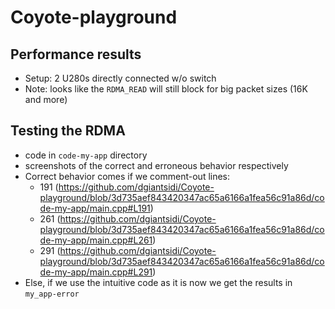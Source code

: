 # Coyote-playground

## Performance results 
- Setup: 2 U280s directly connected w/o switch
- Note: looks like the `RDMA_READ` will still block for big packet sizes (16K and more)


## Testing the RDMA
- code in `code-my-app` directory
- screenshots of the correct and erroneous behavior respectively
- Correct behavior comes if we comment-out lines: 
	- 191 (https://github.com/dgiantsidi/Coyote-playground/blob/3d735aef843420347ac65a6166a1fea56c91a86d/code-my-app/main.cpp#L191) 
	- 261 (https://github.com/dgiantsidi/Coyote-playground/blob/3d735aef843420347ac65a6166a1fea56c91a86d/code-my-app/main.cpp#L261) 
	- 291 (https://github.com/dgiantsidi/Coyote-playground/blob/3d735aef843420347ac65a6166a1fea56c91a86d/code-my-app/main.cpp#L291)
- Else, if we use the intuitive code as it is now we get the results in `my_app-error`
